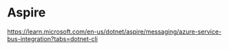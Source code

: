 # Aspire

https://learn.microsoft.com/en-us/dotnet/aspire/messaging/azure-service-bus-integration?tabs=dotnet-cli